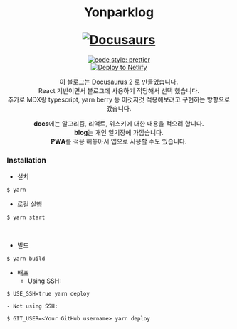 <h1 align="center">
	<p align="center">Yonparklog</p>
	<a href="https://docusaurus.io">
		<img src="https://docusaurus.io/img/slash-introducing.svg" alt="Docusaurs">
	</a>
</h1>

<p align="center">
	<a href="https://github.com/prettier/prettier">
		<img src="https://img.shields.io/github/license/sourcerer-io/hall-of-fame.svg?colorB=ff0000" align="center" alt="code style: prettier"/>
	</a><br/>
	<a href="https://app.netlify.com/start/deploy?repository=https://github.com/slorber/docusaurus-starter">
		<img src="https://www.netlify.com/img/deploy/button.svg" align="center" alt="Deploy to Netlify"/>
	</a>
</p>

<p align="center">
	이 블로그는 <a href="https://docusaurus.io/">Docusaurus 2</a> 로 만들었습니다.<br/>
	React 기반이면서 블로그에 사용하기 적당해서 선택 했습니다.<br/>
	추가로 MDX랑 typescript, yarn berry 등 이것저것 적용해보려고 구현하는 방향으로 갔습니다.
</p>	

<p align="center">
	<strong>docs</strong>에는 알고리즘, 리액트, 위스키에 대한 내용을 적으려 합니다.<br/>
	<strong>blog</strong>는 개인 일기장에 가깝습니다.<br/>
	<strong>PWA</strong>를 적용 해놓아서 앱으로 사용할 수도 있습니다.
</p>

### Installation

- 설치
```
$ yarn
```

- 로컬 실행
```
$ yarn start
```

<br/>

- 빌드
```
$ yarn build
```

- 배포
	- Using SSH:
```
$ USE_SSH=true yarn deploy
```
	- Not using SSH:
```
$ GIT_USER=<Your GitHub username> yarn deploy
```
